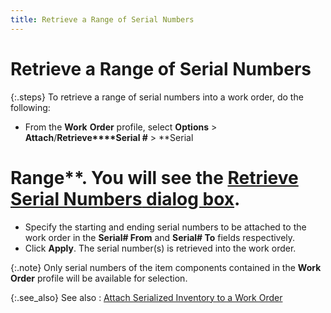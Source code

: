 ```yaml
---
title: Retrieve a Range of Serial Numbers
---
```


# Retrieve a Range of Serial Numbers


{:.steps}
To retrieve a range of serial numbers into  a work order, do the following:

- From the **Work** **Order**  profile, select **Options** > **Attach**/**Retrieve****Serial #** > **Serial 
 # Range**. You will see the [**Retrieve Serial Numbers** dialog box]({{site.ba_baseurl}}/misc/the_retrieve_serial_numbers_dialog_box_work_order_profile.html).
- Specify the  starting and ending serial numbers to be attached to the work order in  the **Serial# 
 From** and **Serial# 
 To** fields respectively.
- Click **Apply**. The serial number(s)  is retrieved into the work order.



{:.note}
Only serial numbers of the item components  contained in the **Work Order** profile  will be available for selection.


{:.see_also}
See also
: [Attach  Serialized Inventory to a Work Order]({{site.ba_baseurl}}/prod-asm/att-cmt-items-to-wo/ser-items/serialized-inventory.html)
